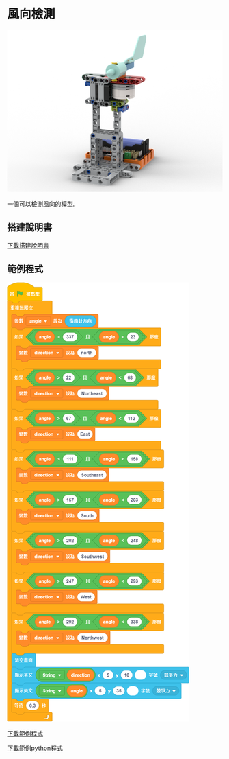 # 風向檢測

![](./images/wind_direction_robotbit.png)

一個可以檢測風向的模型。

## 搭建說明書

[下載搭建說明書](https://github.com/kittenbothk/kittenbothk/raw/master/Kits/future_weather/instructions/wind_direction_robotbit.pdf)

## 範例程式

![](./images/winddirection_code.png)

[下載範例程式](https://github.com/kittenbothk/kittenbothk/raw/master/Kits/future_weather/sb3/5_winddirection.sb3)

[下載範例python程式](https://github.com/kittenbothk/kittenbothk/raw/master/Kits/future_weather/py/5_winddirection.py)